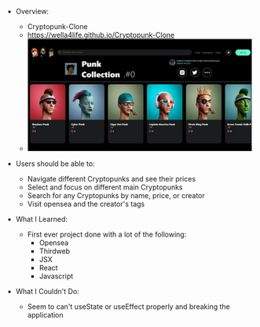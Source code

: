 - Overview:
  - Cryptopunk-Clone
  - https://wella4life.github.io/Cryptopunk-Clone
  - ![](src/assets/Finished-Desktop.jpg)

- Users should be able to:
  - Navigate different Cryptopunks and see their prices
  - Select and focus on different main Cryptopunks
  - Search for any Cryptopunks by name, price, or creator
  - Visit opensea and the creator's tags

- What I Learned:
  - First ever project done with a lot of the following:
    - Opensea
    - Thirdweb
    - JSX
    - React
    - Javascript
 
- What I Couldn't Do:
  - Seem to can't useState or useEffect properly and breaking the application
